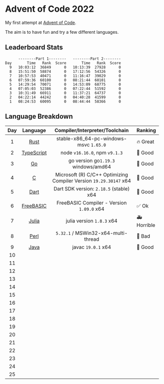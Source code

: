 # Advent of Code 2022

My first attempt at [Advent of Code](https://adventofcode.com).

The aim is to have fun and try a few different languages.

## Leaderboard Stats

```plaintext
      --------Part 1--------   --------Part 2--------
Day       Time   Rank  Score       Time   Rank  Score
  9   10:03:12  36849      0   10:13:39  27928      0
  8   15:51:50  58874      0   17:12:56  54326      0
  7   10:57:53  40471      0   11:16:47  39029      0
  6   07:59:36  60100      0   08:21:44  60101      0
  5   14:29:54  70071      0   14:53:09  68775      0
  4   07:05:03  52386      0   07:22:44  51592      0
  3   10:31:49  66911      0   11:37:21  64737      0
  2   04:22:14  44242      0   04:40:28  41599      0
  1   08:24:53  60095      0   08:44:44  58366      0
```

## Language Breakdown

| Day |                         Language                          |                  Compiler/Interpreter/Toolchain                   | Ranking               |
| :-: | :-------------------------------------------------------: | :---------------------------------------------------------------: | :-------------------- |
|  1  |            [Rust](https://www.rust-lang.org/)             |              stable-x86_64-pc-windows-msvc `1.65.0`               | :fire: Great          |
|  2  |       [TypeScript](https://www.typescriptlang.org/)       |                   node `v16.16.0`, npm `v9.1.3`                   | :tada: Good           |
|  3  |                   [Go](https://go.dev/)                   |                go version go`1.19.3` windows/amd64                | :tada: Good           |
|  4  | [C](https://learn.microsoft.com/en-us/cpp/?view=msvc-170) | Microsoft (R) C/C++ Optimizing Compiler Version `19.29.30147` x64 | :tada: Good           |
|  5  |                 [Dart](https://dart.dev/)                 |              Dart SDK version: `2.18.5` (stable) x64              | :tada: Good           |
|  6  |          [FreeBASIC](https://www.freebasic.net/)          |             FreeBASIC Compiler - Version `1.09.0` x64             | :white_check_mark: Ok |
|  7  |              [Julia](https://julialang.org/)              |                     julia version `1.8.3` x64                     | :ambulance: Horrible  |
|  8  |               [Perl](https://www.perl.org/)               |                `5.32.1` / MSWin32-x64-multi-thread                | :see_no_evil: Bad     |
|  9  |                 [Java](https://dev.java/)                 |                        javac `19.0.1` x64                         | :tada: Good           |
| 10  |                                                           |                                                                   |                       |
| 11  |                                                           |                                                                   |                       |
| 12  |                                                           |                                                                   |                       |
| 13  |                                                           |                                                                   |                       |
| 14  |                                                           |                                                                   |                       |
| 15  |                                                           |                                                                   |                       |
| 16  |                                                           |                                                                   |                       |
| 17  |                                                           |                                                                   |                       |
| 18  |                                                           |                                                                   |                       |
| 19  |                                                           |                                                                   |                       |
| 20  |                                                           |                                                                   |                       |
| 21  |                                                           |                                                                   |                       |
| 22  |                                                           |                                                                   |                       |
| 23  |                                                           |                                                                   |                       |
| 24  |                                                           |                                                                   |                       |
| 25  |                                                           |                                                                   |                       |
